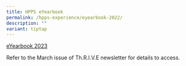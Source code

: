 ```yaml
---
title: HPPS eYearbook
permalink: /hpps-experience/eyearbook-2022/
description: ""
variant: tiptap
---
```

<p><a href="https://online.fliphtml5.com/obrr/swpu/" rel="noopener noreferrer nofollow" target="_blank">eYearbook 2023</a>
</p>
<p>Refer to the March issue of Th.R.I.V.E newsletter for details to access.</p>